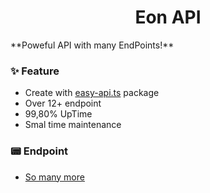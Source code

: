 <h1 align=center> Eon API </h1>
**Poweful API with many EndPoints!**

### ✨ Feature 
- Create with [easy-api.ts](https://eats.miduwu.ga) package
- Over 12+ endpoint 
- 99,80% UpTime
- Smal time maintenance

### 📟 Endpoint
- [So many more](https://eon.api/endpoints)


